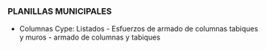 ### PLANILLAS MUNICIPALES
 - Columnas Cype: Listados - Esfuerzos de armado de columnas tabiques y muros - armado de columnas y tabiques
